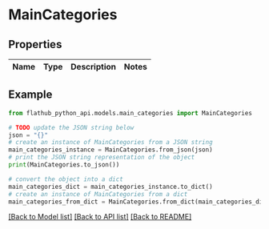 # MainCategories


## Properties

Name | Type | Description | Notes
------------ | ------------- | ------------- | -------------

## Example

```python
from flathub_python_api.models.main_categories import MainCategories

# TODO update the JSON string below
json = "{}"
# create an instance of MainCategories from a JSON string
main_categories_instance = MainCategories.from_json(json)
# print the JSON string representation of the object
print(MainCategories.to_json())

# convert the object into a dict
main_categories_dict = main_categories_instance.to_dict()
# create an instance of MainCategories from a dict
main_categories_from_dict = MainCategories.from_dict(main_categories_dict)
```
[[Back to Model list]](../README.md#documentation-for-models) [[Back to API list]](../README.md#documentation-for-api-endpoints) [[Back to README]](../README.md)


